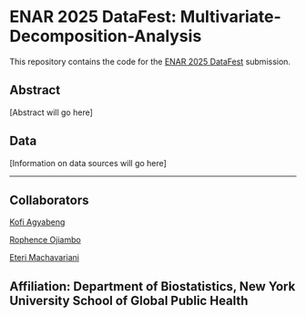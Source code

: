# ENAR 2025 DataFest: Multivariate-Decomposition-Analysis

This repository contains the code for the [ENAR 2025 DataFest](https://www.enar.org/meetings/spring2025/program/datafest_submission.cfm) submission.


## Abstract

[Abstract will go here]

## Data

[Information on data sources will go here]

-------------------------------------------------------------
## Collaborators

[Kofi Agyabeng](https://github.com/abrahamliu3759https://github.com/okutse)

[Rophence Ojiambo](https://github.com/rophenceojiambo)

[Eteri Machavariani](https://github.com/akumar1246)

**Affiliation:** Department of Biostatistics, New York University School of Global Public Health
-------------------------------------------------------------


